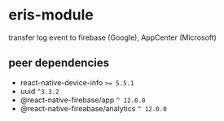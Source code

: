 # eris-module

transfer log event to firebase (Google), AppCenter (Microsoft)

## peer dependencies

- react-native-device-info `>= 5.5.1`
- uuid `^3.3.2`
- @react-native-firebase/app `^ 12.0.0`
- @react-native-fireabase/analytics `^ 12.0.0`




